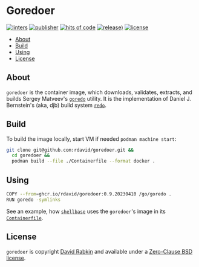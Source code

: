 # Goredoer

[![linters](https://github.com/rdavid/goredoer/actions/workflows/lint.yml/badge.svg)](https://github.com/rdavid/goredoer/actions/workflows/lint.yml)
[![publisher](https://github.com/rdavid/goredoer/actions/workflows/publish.yml/badge.svg)](https://github.com/rdavid/goredoer/actions/workflows/publish.yml)
[![hits of code](https://hitsofcode.com/github/rdavid/goredoer?branch=master&label=hits%20of%20code)](https://hitsofcode.com/view/github/rdavid/goredoer?branch=master)
[![release)](https://img.shields.io/github/v/release/rdavid/goredoer?color=blue&label=%20&logo=semver&logoColor=white&style=flat)](https://github.com/rdavid/goredoer/releases)
[![license](https://img.shields.io/github/license/rdavid/goredoer?color=blue&labelColor=gray&logo=freebsd&logoColor=lightgray&style=flat)](https://github.com/rdavid/goredoer/blob/master/LICENSE)

* [About](#about)
* [Build](#build)
* [Using](#using)
* [License](#license)

## About

`goredoer` is the container image, which downloads, validates, extracts, and
builds Sergey Matveev's
[`goredo`](http://www.goredo.cypherpunks.ru/Install.html) utility. It is the
implementation of Daniel J. Bernstein's (aka, djb) build system
[`redo`](http://cr.yp.to/redo.html).

## Build

To build the image locally, start VM if needed `podman machine start`:

```sh
git clone git@github.com:rdavid/goredoer.git &&
  cd goredoer &&
  podman build --file ./Containerfile --format docker .
```

## Using

```sh
COPY --from=ghcr.io/rdavid/goredoer:0.9.20230410 /go/goredo .
RUN goredo -symlinks
```

See an example, how [`shellbase`](https://github.com/rdavid/shellbase) uses the
`goredoer`'s image in its
[`Containerfile`](https://github.com/rdavid/shellbase/blob/master/container/alpine/Containerfile).

## License

`goredoer` is copyright [David Rabkin](http://cv.rabkin.co.il) and available
under a
[Zero-Clause BSD license](https://github.com/rdavid/goredoer/blob/master/LICENSE).
